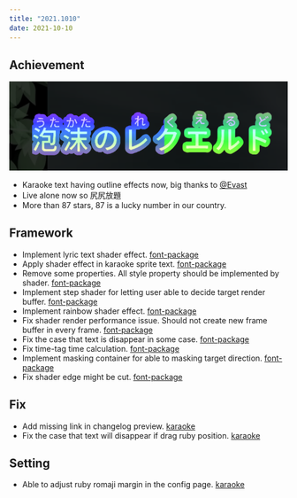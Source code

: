 ```yaml
---
title: "2021.1010"
date: 2021-10-10
---
```


## Achievement

![](res/2021-10-09-11-25-25.png)

- Karaoke text having outline effects now, big thanks to [@Evast](https://github.com/EVAST9919)
- Live alone now so 尻尻放題
- More than 87 stars, 87 is a lucky number in our country.

## Framework

- Implement lyric text shader effect. [font-package](#41@andy840119)
- Apply shader effect in karaoke sprite text. [font-package](#43@andy840119)
- Remove some properties. All style property should be implemented by shader. [font-package](#44#49@andy840119)
- Implement step shader for letting user able to decide target render buffer. [font-package](#45#48@andy840119)
- Implement rainbow shader effect. [font-package](#47@andy840119)
- Fix shader render performance issue. Should not create new frame buffer in every frame. [font-package](#51@andy840119)
- Fix the case that text is disappear in some case. [font-package](#53@andy840119)
- Fix time-tag time calculation. [font-package](#54@andy840119)
- Implement masking container for able to masking target direction. [font-package](#59@andy840119)
- Fix shader edge might be cut. [font-package](#60@andy840119)

## Fix

- Add missing link in changelog preview. [karaoke](#848#849@andy840119)
- Fix the case that text will disappear if drag ruby position. [karaoke](#850#851@andy840119)

## Setting

- Able to adjust ruby romaji margin in the config page. [karaoke](#852@andy840119)
